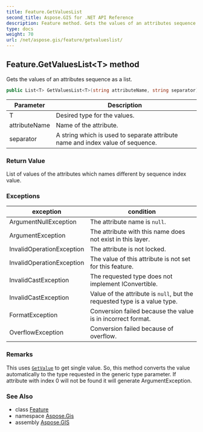 ```yaml
---
title: Feature.GetValuesList
second_title: Aspose.GIS for .NET API Reference
description: Feature method. Gets the values of an attributes sequence as a list.
type: docs
weight: 70
url: /net/aspose.gis/feature/getvalueslist/
---
```

## Feature.GetValuesList&lt;T&gt; method

Gets the values of an attributes sequence as a list.

```csharp
public List<T> GetValuesList<T>(string attributeName, string separator)
```

| Parameter | Description |
| --- | --- |
| T | Desired type for the values. |
| attributeName | Name of the attribute. |
| separator | A string which is used to separate attribute name and index value of sequence. |

### Return Value

List of values of the attributes which names different by sequence index value.

### Exceptions

| exception | condition |
| --- | --- |
| ArgumentNullException | The attribute name is `null`. |
| ArgumentException | The attribute with this name does not exist in this layer. |
| InvalidOperationException | The attribute is not locked. |
| InvalidOperationException | The value of this attribute is not set for this feature. |
| InvalidCastException | The requested type does not implement IConvertible. |
| InvalidCastException | Value of the attribute is `null`, but the requested type is a value type. |
| FormatException | Conversion failed because the value is in incorrect format. |
| OverflowException | Conversion failed because of overflow. |

### Remarks

This uses [`GetValue`](../getvalue/) to get single value. So, this method converts the value automatically to the type requested in the generic type parameter.  If attribute with index 0 will not be found it will generate ArgumentException.

### See Also

* class [Feature](../)
* namespace [Aspose.Gis](../../feature/)
* assembly [Aspose.GIS](../../../)



